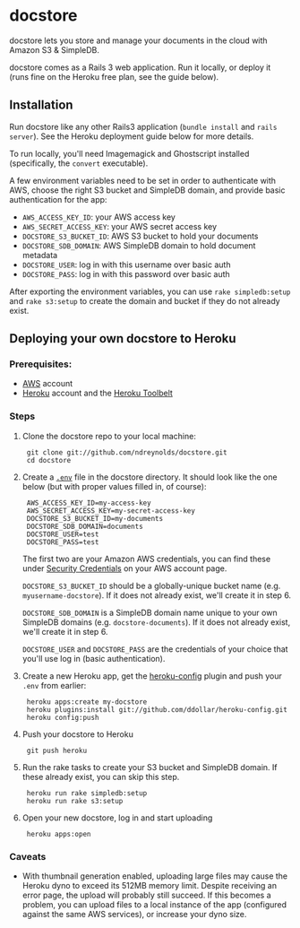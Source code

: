 docstore
========

docstore lets you store and manage your documents in the cloud with Amazon S3 &
SimpleDB. 

docstore comes as a Rails 3 web application. Run it locally, or deploy it (runs
fine on the Heroku free plan, see the guide below).


Installation
------------
Run docstore like any other Rails3 application (`bundle install` and 
`rails server`). See the Heroku deployment guide below for more details.

To run locally, you'll need Imagemagick and Ghostscript installed
(specifically, the `convert` executable).

A few environment variables need to be set in order to authenticate with AWS,
choose the right S3 bucket and SimpleDB domain, and provide basic authentication
for the app:

- `AWS_ACCESS_KEY_ID`: your AWS access key
- `AWS_SECRET_ACCESS_KEY`: your AWS secret access key
- `DOCSTORE_S3_BUCKET_ID`: AWS S3 bucket to hold your documents
- `DOCSTORE_SDB_DOMAIN`: AWS SimpleDB domain to hold document metadata
- `DOCSTORE_USER`: log in with this username over basic auth
- `DOCSTORE_PASS`: log in with this password over basic auth

After exporting the environment variables, you can use `rake simpledb:setup`
and `rake s3:setup` to create the domain and bucket if they do not already
exist.


Deploying your own docstore to Heroku
-------------------------------------

### Prerequisites:

- [AWS][1] account
- [Heroku][2] account and the [Heroku Toolbelt][3]


### Steps

1. Clone the docstore repo to your local machine:

        git clone git://github.com/ndreynolds/docstore.git
        cd docstore

2. Create a [`.env`][4] file in the docstore directory. It should look like the
   one below (but with proper values filled in, of course):

        AWS_ACCESS_KEY_ID=my-access-key
        AWS_SECRET_ACCESS_KEY=my-secret-access-key
        DOCSTORE_S3_BUCKET_ID=my-documents
        DOCSTORE_SDB_DOMAIN=documents
        DOCSTORE_USER=test
        DOCSTORE_PASS=test

   The first two are your Amazon AWS credentials, you can find these under
   [Security Credentials][5] on your AWS account page.

   `DOCSTORE_S3_BUCKET_ID` should be a globally-unique bucket name 
   (e.g. `myusername-docstore`). If it does not already exist, we'll create it
   in step 6.

   `DOCSTORE_SDB_DOMAIN` is a SimpleDB domain name unique to your own SimpleDB
   domains (e.g. `docstore-documents`). If it does not already exist, we'll
   create it in step 6.

   `DOCSTORE_USER` and `DOCSTORE_PASS` are the credentials of your choice that
   you'll use log in (basic authentication).

3. Create a new Heroku app, get the [heroku-config][6] plugin and push your
   `.env` from earlier:

        heroku apps:create my-docstore
        heroku plugins:install git://github.com/ddollar/heroku-config.git
        heroku config:push

5. Push your docstore to Heroku

        git push heroku

6. Run the rake tasks to create your S3 bucket and SimpleDB domain. If these
   already exist, you can skip this step.

        heroku run rake simpledb:setup
        heroku run rake s3:setup

7. Open your new docstore, log in and start uploading

        heroku apps:open

### Caveats

- With thumbnail generation enabled, uploading large files may cause the Heroku
  dyno to exceed its 512MB memory limit. Despite receiving an error page, the
  upload will probably still succeed. If this becomes a problem, you can upload
  files to a local instance of the app (configured against the same AWS
  services), or increase your dyno size. 


[1]:http://aws.amazon.com
[2]:http://heroku.com
[3]:http://toolbelt.heroku.com
[4]:https://devcenter.heroku.com/articles/config-vars#local-setup
[5]:https://portal.aws.amazon.com/gp/aws/securityCredentials
[6]:https://github.com/ddollar/heroku-config
